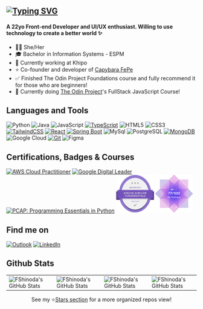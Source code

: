 [![Typing SVG](https://readme-typing-svg.herokuapp.com?font=Fira+Code&weight=700&size=28&duration=2500&pause=5000&color=FF5B50&random=false&width=750&height=44&lines=Greetings!+I'm+Fernanda+Shinoda+%F0%9F%91%8B)](https://git.io/typing-svg)
----
#### A 22yo Front-end Developer and UI/UX enthusiast. Willing to use technology to create a better world :sparkles:

- :raising_hand_woman: She/Her <br>
- :mortar_board: Bachelor in Information Systems - ESPM <br>
- :briefcase: Currently working at Khipo
- :star: Co-founder and developer of [Capybara FePe](https://github.com/capybara-fepe)
- :white_check_mark: Finished The Odin Project Foundations course and fully recommend it for those who are beginners!
- :dart: Currently doing [The Odin Project](https://www.theodinproject.com/)'s FullStack JavaScript Course!

## Languages and Tools
<!--
![FShinoda's Top Langs](https://github-readme-stats.vercel.app/api/top-langs/?username=FShinoda&layout=compact&title_color=ff1324&text_color=eeeeee&bg_color=111111&border_color=222222&include_all_commits=true&border_radius=0) 
-->

![Python](https://img.shields.io/badge/Python-14354C?style=flat-square&logo=python&logoColor=white)
![Java](https://img.shields.io/badge/Java-%23ED8B00.svg?style=flat-square&logo=openjdk&logoColor=white)
![JavaScript](https://img.shields.io/badge/JavaScript-d4bd02?style=flat-square&logo=javascript&logoColor=white)
[![TypeScript](https://img.shields.io/badge/TypeScript-3178C6?style=flat-square&logo=typescript&logoColor=fff)](#)
![HTML5](https://img.shields.io/badge/Html5-%23E34F26.svg?style=flat-square&logo=html5&logoColor=white)
![CSS3](https://img.shields.io/badge/Css3-%231572B6.svg?style=flat-square&logo=css3&logoColor=white)
[![TailwindCSS](https://img.shields.io/badge/Tailwind%20CSS-%2338B2AC.svg?style=flat-square&logo=tailwind-css&logoColor=white)](#)
[![React](https://img.shields.io/badge/React-%2320232a.svg?style=flat-square&logo=react&logoColor=%2361DAFB)](#)
[![Spring Boot](https://img.shields.io/badge/Spring%20Boot-6DB33F?style=flat-square&logo=springboot&logoColor=fff)](#)
![MySql](https://img.shields.io/badge/MySQL-0D9996?style=flat-square&logo=mysql&logoColor=white)
![PostgreSQL](https://img.shields.io/badge/Postgres-%23316192.svg?style=flat-square&logo=postgresql&logoColor=white)
[![MongoDB](https://img.shields.io/badge/MongoDB-%234ea94b.svg?style=flat-square&logo=mongodb&logoColor=white)](#)
![Google Cloud](https://img.shields.io/badge/Google%20Cloud-%234285F4.svg?style=flat-square&logo=google-cloud&logoColor=white)
[![Git](https://img.shields.io/badge/Git-F05032?style=flat-square&logo=git&logoColor=fff)](#)
![Figma](https://img.shields.io/badge/Figma-F24E1E?style=flat-square&logo=figma&logoColor=white)

## Certifications, Badges & Courses

<a href="https://drive.google.com/file/d/16CwADvhwJUimWmLz5FfkDro9DToTAGE5/view" target="_blank" rel="noopener noreferrer"><img alt="AWS Cloud Practitioner" src="https://res.cloudinary.com/hy4kyit2a/f_auto,fl_lossy,q_70/learn/modules/aws-cloud-practitioner-certification-prep/learn-about-the-aws-certified-cloud-practitioner-exam/images/8ef555de1a79ee04d46f669f807e8626_8-e-63168-f-d-72-f-4272-8994-6779-eec-75-ce-9.png" width=100px height=100px /><a>
<a href="https://www.credential.net/26bf5f4f-6af3-49c9-94ef-357bb4b0acb2" target="_blank" rel="noopener noreferrer"><img alt="Google Digital Leader" src="https://templates.images.credential.net/16601179376516142147983414073734.png" width=100px height=100px /></a>
<a href="https://drive.google.com/file/d/1EsGf2IAg6XLFzw2LsK5eap6CIz6jLQFN/view" target="_blank" rel="noopener noreferrer"><img alt="PCAP: Programming Essentials in Python" src="https://pythoninstitute.org/assets/61f11f7719dd3800707549.png" width=100px height=100px /></a>
<a href="https://www.credly.com/badges/a487277c-1b9a-4a0d-8166-d1e9247c92cf/linked_in_profile" target="_blank" rel="noopener noreferrer"><img alt="Astronomer Certification for Apache Airflow Fundamentals" src="./src/airflow-fundamentals-badge.png" width=100px height=100px /></a>
<a href="https://drive.google.com/file/d/1Y18O1ZwGJg-XckxNtJNHWTEN4jkwfl-j/view?usp=sharing" target="_blank" rel="noopener noreferrer"><img alt="EF Set C2 English Certificate" src="./src/EF-C2-badge-cropped.png" width=100px height=100px/></a>

## Find me on
<a href="mailto:fernanda.shinoda@hotmail.com?subject=Message" target="_blank" rel="noopener noreferrer"><img alt="Outlook" src="https://img.shields.io/badge/Microsoft_Outlook-0078D4?style=flat-square&logo=microsoft-outlook&logoColor=white"/></a>
<a href="https://www.linkedin.com/in/fernanda-shinoda/" target="_blank" rel="noopener noreferrer"><img alt="LinkedIn" src="https://img.shields.io/badge/LinkedIn-0A66C2?style=flat-square&logo=linkedin&logoColor=fff"/></a>

## Github Stats
<table align="center" width="100%" height="100%" >
    <tr>
        <td><img style="border: none;" src="https://github-profile-summary-cards.vercel.app/api/cards/stats?username=FShinoda&theme=codeSTACKr" alt="FShinoda's GitHub Stats"/></td>
        <td><img style="border: none;" src="https://github-profile-summary-cards.vercel.app/api/cards/productive-time?username=FShinoda&theme=codeSTACKr&utcOffset=-3" alt="FShinoda's GitHub Stats"/>
        <td><img style="border: none;" src="https://github-profile-summary-cards.vercel.app/api/cards/repos-per-language?username=FShinoda&theme=codeSTACKr" alt="FShinoda's GitHub Stats"/></td>
        <td><img style="border: none;" src="https://github-profile-summary-cards.vercel.app/api/cards/most-commit-language?username=FShinoda&theme=codeSTACKr" alt="FShinoda's GitHub Stats"/></td>
    </tr>
</table>
<!--
<table align="center" width="100%" height="100%" >
    <tr>
        <td><img style="border: none;" src="https://github-profile-summary-cards.vercel.app/api/cards/stats?username=FShinoda&theme=kacho_ga" alt="FShinoda's GitHub Stats"/></td>
        <td><img style="border: none;" src="https://github-profile-summary-cards.vercel.app/api/cards/productive-time?username=FShinoda&theme=kacho_ga&utcOffset=10" alt="FShinoda's GitHub Stats"/>
        <td><img style="border: none;" src="https://github-profile-summary-cards.vercel.app/api/cards/repos-per-language?username=FShinoda&theme=kacho_ga" alt="FShinoda's GitHub Stats"/></td>
        <td><img style="border: none;" src="https://github-profile-summary-cards.vercel.app/api/cards/most-commit-language?username=FShinoda&theme=kacho_ga" alt="FShinoda's GitHub Stats"/></td>
    </tr>
</table>
-->
<div align="center">
  See my ⭐<a href="https://github.com/FShinoda?tab=stars">Stars section</a> for a more organized repos view!
</div>
